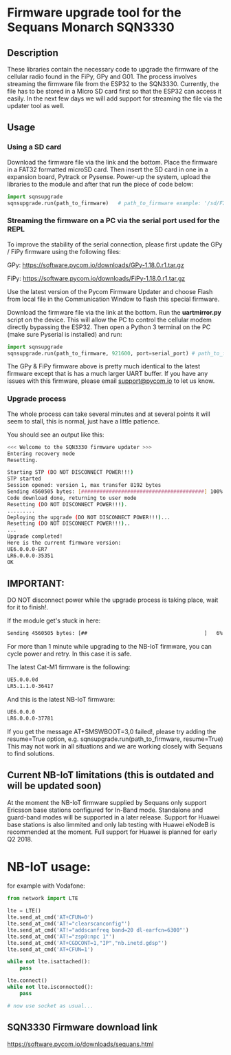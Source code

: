 # Firmware upgrade tool for the Sequans Monarch SQN3330

## Description

These libraries contain the necessary code to upgrade the firmware of the cellular radio found in the FiPy, GPy and G01.
The process involves streaming the firmware file from the ESP32 to the SQN3330. Currently, the file has to be stored in a
Micro SD card first so that the ESP32 can access it easily. In the next few days we will add support for streaming the file via the updater tool as well.

## Usage

### Using a SD card

Download the firmware file via the link and the bottom. Place the firmware in a FAT32 formatted microSD card. Then insert the SD card in one in a expansion board, Pytrack or Pysense. Power-up the system, upload the libraries to the module and after that run the piece of code below:

```python
import sqnsupgrade
sqnsupgrade.run(path_to_firmware)   # path_to_firmware example: '/sd/FIPY_NB1_35351.dup'
```

### Streaming the firmware on a PC via the serial port used for the REPL

To improve the stability of the serial connection, please first update the GPy / FiPy firmware using the following files:

GPy: https://software.pycom.io/downloads/GPy-1.18.0.r1.tar.gz

FiPy: https://software.pycom.io/downloads/FiPy-1.18.0.r1.tar.gz

Use the latest version of the Pycom Firmware Updater and choose Flash from local file in the Communication Window to flash this special firmware.

Download the firmware file via the link at the bottom. Run the **uartmirror.py** script on the device. This will allow the PC to control the cellular modem directly bypassing the ESP32. Then open a Python 3 terminal on the PC (make sure Pyserial is installed) and run:

```python
import sqnsupgrade
sqnsupgrade.run(path_to_firmware, 921600, port=serial_port) # path_to_firmware example: '/sd/FIPY_NB1_35351.dup, serial port example: '/dev/tty.usbmodemPy2e5401'
```

The GPy & FiPy firmware above is pretty much identical to the latest firmware except that is has a much larger UART buffer. If you have any issues with this firmware, please email support@pycom.io to let us know.


### Upgrade process

The whole process can take several minutes and at several points it will seem to stall, this is normal, just have a little patience.

You should see an output like this:

```bash
<<< Welcome to the SQN3330 firmware updater >>>
Entering recovery mode
Resetting.

Starting STP (DO NOT DISCONNECT POWER!!!)
STP started
Session opened: version 1, max transfer 8192 bytes
Sending 4560505 bytes: [########################################] 100%
Code download done, returning to user mode
Resetting (DO NOT DISCONNECT POWER!!!).
.........
Deploying the upgrade (DO NOT DISCONNECT POWER!!!)...
Resetting (DO NOT DISCONNECT POWER!!!)..
...
Upgrade completed!
Here is the current firmware version:
UE6.0.0.0-ER7
LR6.0.0.0-35351
OK
```

## IMPORTANT:

DO NOT disconnect power while the upgrade process is taking place, wait for it to finish!.

If the module get's stuck in here:

```bash
Sending 4560505 bytes: [##                                      ]   6%
```

For more than 1 minute while upgrading to the NB-IoT firmware, you can cycle power and retry. In this case it is safe.

The latest Cat-M1 firmware is the following:

```bash
UE5.0.0.0d
LR5.1.1.0-36417
```

And this is the latest NB-IoT firmware:

```bash
UE6.0.0.0
LR6.0.0.0-37781
```

If you get the message AT+SMSWBOOT=3,0 failed!, please try adding the resume=True option, e.g. sqnsupgrade.run(path_to_firmware, resume=True)
This may not work in all situations and we are working closely with Sequans to find solutions. 

## Current NB-IoT limitations (this is outdated and will be updated soon)

At the moment the NB-IoT firmware supplied by Sequans only support Ericsson base stations configured for In-Band mode. Standalone and guard-band modes will be supported in a later release. Support for Huawei base stations is also limmited and only lab testing with Huawei eNodeB is recommended at the moment. Full support for Huawei is planned for early Q2 2018.

# NB-IoT usage:

for example with Vodafone:

```python
from network import LTE

lte = LTE()
lte.send_at_cmd('AT+CFUN=0')
lte.send_at_cmd('AT!="clearscanconfig"')
lte.send_at_cmd('AT!="addscanfreq band=20 dl-earfcn=6300"')
lte.send_at_cmd('AT!="zsp0:npc 1"')
lte.send_at_cmd('AT+CGDCONT=1,"IP","nb.inetd.gdsp"')
lte.send_at_cmd('AT+CFUN=1')

while not lte.isattached():
    pass

lte.connect()
while not lte.isconnected():
    pass

# now use socket as usual...
```

## SQN3330 Firmware download link

https://software.pycom.io/downloads/sequans.html
